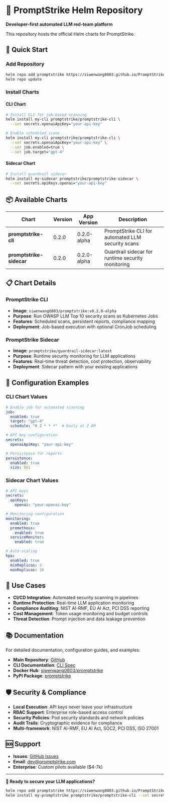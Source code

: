 # 🎯 PromptStrike Helm Repository

**Developer-first automated LLM red-team platform**

This repository hosts the official Helm charts for PromptStrike.

## 🚀 Quick Start

### Add Repository

```bash
helm repo add promptstrike https://siwenwang0803.github.io/PromptStrike
helm repo update
```

### Install Charts

#### CLI Chart
```bash
# Install CLI for job-based scanning
helm install my-cli promptstrike/promptstrike-cli \
  --set secrets.openaiApiKey="your-api-key"

# Enable scheduled scans
helm install my-cli promptstrike/promptstrike-cli \
  --set secrets.openaiApiKey="your-api-key" \
  --set job.enabled=true \
  --set job.target="gpt-4"
```

#### Sidecar Chart
```bash
# Install guardrail sidecar
helm install my-sidecar promptstrike/promptstrike-sidecar \
  --set secrets.apiKeys.openai="your-api-key"
```

## 📦 Available Charts

| Chart | Version | App Version | Description |
|-------|---------|-------------|-------------|
| **promptstrike-cli** | 0.2.0 | 0.2.0-alpha | PromptStrike CLI for automated LLM security scans |
| **promptstrike-sidecar** | 0.2.0 | 0.2.0-alpha | Guardrail sidecar for runtime security monitoring |

## 📋 Chart Details

### PromptStrike CLI
- **Image**: `siwenwang0803/promptstrike:v0.2.0-alpha`
- **Purpose**: Run OWASP LLM Top 10 security scans as Kubernetes Jobs
- **Features**: Scheduled scans, persistent reports, compliance mapping
- **Deployment**: Job-based execution with optional CronJob scheduling

### PromptStrike Sidecar
- **Image**: `promptstrike/guardrail-sidecar:latest`
- **Purpose**: Runtime security monitoring for LLM applications
- **Features**: Real-time threat detection, cost protection, observability
- **Deployment**: Sidecar pattern with your existing applications

## 🔧 Configuration Examples

### CLI Chart Values
```yaml
# Enable job for automated scanning
job:
  enabled: true
  target: "gpt-4"
  schedule: "0 2 * * *"  # Daily at 2 AM

# API key configuration
secrets:
  openaiApiKey: "your-api-key"

# Persistence for reports
persistence:
  enabled: true
  size: 5Gi
```

### Sidecar Chart Values
```yaml
# API keys
secrets:
  apiKeys:
    openai: "your-openai-key"

# Monitoring configuration
monitoring:
  enabled: true
  prometheus:
    enabled: true
  serviceMonitor:
    enabled: true

# Auto-scaling
hpa:
  enabled: true
  minReplicas: 2
  maxReplicas: 10
```

## 🎯 Use Cases

- **CI/CD Integration**: Automated security scanning in pipelines
- **Runtime Protection**: Real-time LLM application monitoring
- **Compliance Auditing**: NIST AI-RMF, EU AI Act, PCI DSS reporting
- **Cost Management**: Token usage monitoring and budget controls
- **Threat Detection**: Prompt injection and data leakage prevention

## 📚 Documentation

For detailed documentation, configuration guides, and examples:
- **Main Repository**: [GitHub](https://github.com/siwenwang0803/PromptStrike)
- **CLI Documentation**: [CLI Spec](https://github.com/siwenwang0803/PromptStrike/blob/main/docs/cli-spec.md)
- **Docker Hub**: [siwenwang0803/promptstrike](https://hub.docker.com/r/siwenwang0803/promptstrike)
- **PyPI Package**: [promptstrike](https://pypi.org/project/promptstrike/)

## 🛡️ Security & Compliance

- **Local Execution**: API keys never leave your infrastructure
- **RBAC Support**: Enterprise role-based access control
- **Security Policies**: Pod security standards and network policies
- **Audit Trails**: Cryptographic evidence for compliance
- **Multi-framework**: NIST AI-RMF, EU AI Act, SOC2, PCI DSS, ISO 27001

## 🆘 Support

- **Issues**: [GitHub Issues](https://github.com/siwenwang0803/PromptStrike/issues)
- **Email**: dev@promptstrike.com
- **Enterprise**: Custom pilots available ($4-7k)

---

**🚀 Ready to secure your LLM applications?**

```bash
helm repo add promptstrike https://siwenwang0803.github.io/PromptStrike
helm install my-promptstrike promptstrike/promptstrike-cli --set secrets.openaiApiKey="your-key"
```